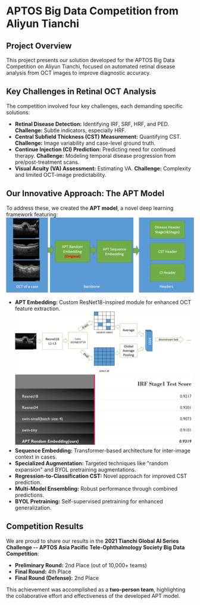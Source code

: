# APTOS Big Data Competition from Aliyun Tianchi

## Project Overview

This project presents our solution developed for the APTOS Big Data Competition on Aliyun Tianchi, focused on automated retinal disease analysis from OCT images to improve diagnostic accuracy.

## Key Challenges in Retinal OCT Analysis

The competition involved four key challenges, each demanding specific solutions:

*   **Retinal Disease Detection:**  Identifying IRF, SRF, HRF, and PED.  **Challenge:** Subtle indicators, especially HRF.
*   **Central Subfield Thickness (CST) Measurement:** Quantifying CST. **Challenge:** Image variability and case-level ground truth.
*   **Continue Injection (CI) Prediction:**  Predicting need for continued therapy. **Challenge:** Modeling temporal disease progression from pre/post-treatment scans.
*   **Visual Acuity (VA) Assessment:** Estimating VA. **Challenge:** Complexity and limited OCT-image predictability.

## Our Innovative Approach: The APT Model

To address these, we created the **APT model**, a novel deep learning framework featuring:
![alt text](aptos1.png)
*   **APT Embedding:** Custom ResNet18-inspired module for enhanced OCT feature extraction.
![alt text](aptembedding.png)
![alt text](apt_performance.png)
*   **Sequence Embedding:** Transformer-based architecture for inter-image context in cases.
*   **Specialized Augmentation:** Targeted techniques like "random expansion" and BYOL pretraining augmentations.
*   **Regression-to-Classification CST:**  Novel approach for improved CST prediction.
*   **Multi-Model Ensembling:** Robust performance through combined predictions.
*   **BYOL Pretraining:** Self-supervised pretraining for enhanced generalization.

## Competition Results

We are proud to share our results in the **2021 Tianchi Global AI Series Challenge -- APTOS Asia Pacific Tele-Ophthalmology Society Big Data Competition**:

*   **Preliminary Round:** 2nd Place (out of 10,000+ teams)
*   **Final Round:** 4th Place
*   **Final Round (Defense):** 2nd Place


This achievement was accomplished as a **two-person team**, highlighting the collaborative effort and effectiveness of the developed APT model.


